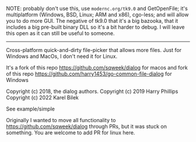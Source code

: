 NOTE: probably don't use this, use `modernc.org/tk9.0` and GetOpenFile; it's multiplatform (Windows, BSD, Linux; ARM and x86), cgo-less; and will allow you to do more GUI. The negative of tk9.0 that it's a big bazooka, that it includes a big pre-built binary DLL so it's a bit harder to debug. I will leave this open as it can still be useful to someone.

---

Cross-platform quick-and-dirty file-picker that allows more files. Just for Windows and MacOs, I don't need it for Linux.

It's a fork of this repo https://github.com/sqweek/dialog for macos and fork of this repo https://github.com/harry1453/go-common-file-dialog for Windows

Copyright (c) 2018, the dialog authors.
Copyright (c) 2019 Harry Phillips
Copyright (c) 2022 Karel Bilek

See example/simple

Originally I wanted to move all functionality to https://github.com/sqweek/dialog through PRs, but it was stuck on something. You are welcome to add PR for linux here.
